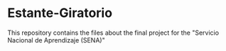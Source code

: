 # Estante-Giratorio
This repository contains the files about the final project for the "Servicio Nacional de Aprendizaje (SENA)"
